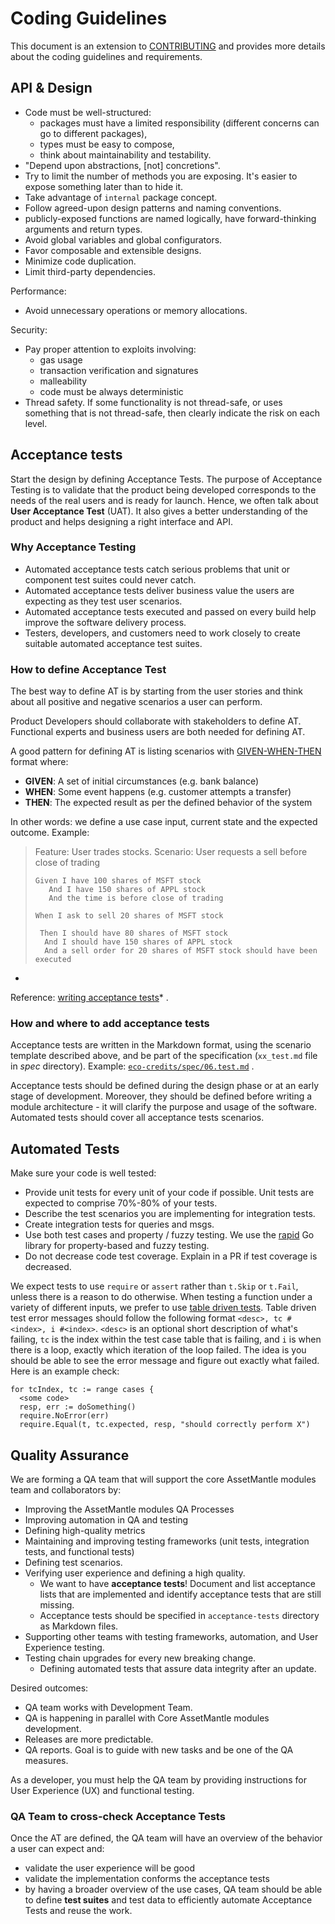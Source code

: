 # Coding Guidelines

This document is an extension to [CONTRIBUTING](./CONTRIBUTING.md) and provides more details about the coding guidelines
and requirements.

## API & Design

* Code must be well-structured:
    * packages must have a limited responsibility (different concerns can go to different packages),
    * types must be easy to compose,
    * think about maintainability and testability.
* "Depend upon abstractions, [not] concretions".
* Try to limit the number of methods you are exposing. It's easier to expose something later than to hide it.
* Take advantage of `internal` package concept.
* Follow agreed-upon design patterns and naming conventions.
* publicly-exposed functions are named logically, have forward-thinking arguments and return types.
* Avoid global variables and global configurators.
* Favor composable and extensible designs.
* Minimize code duplication.
* Limit third-party dependencies.

Performance:

* Avoid unnecessary operations or memory allocations.

Security:

* Pay proper attention to exploits involving:
    * gas usage
    * transaction verification and signatures
    * malleability
    * code must be always deterministic
* Thread safety. If some functionality is not thread-safe, or uses something that is not thread-safe, then clearly
  indicate the risk on each level.

## Acceptance tests

Start the design by defining Acceptance Tests. The purpose of Acceptance Testing is to validate that the product being
developed corresponds to the needs of the real users and is ready for launch. Hence, we often talk about **User
Acceptance Test** (UAT). It also gives a better understanding of the product and helps designing a right interface and
API.

### Why Acceptance Testing

* Automated acceptance tests catch serious problems that unit or component test suites could never catch.
* Automated acceptance tests deliver business value the users are expecting as they test user scenarios.
* Automated acceptance tests executed and passed on every build help improve the software delivery process.
* Testers, developers, and customers need to work closely to create suitable automated acceptance test suites.

### How to define Acceptance Test

The best way to define AT is by starting from the user stories and think about all positive and negative scenarios a
user can perform.

Product Developers should collaborate with stakeholders to define AT. Functional experts and business users are both
needed for defining AT.

A good pattern for defining AT is listing scenarios
with [GIVEN-WHEN-THEN](https://martinfowler.com/bliki/GivenWhenThen.html) format where:

* **GIVEN**: A set of initial circumstances (e.g. bank balance)
* **WHEN**: Some event happens (e.g. customer attempts a transfer)
* **THEN**: The expected result as per the defined behavior of the system

In other words: we define a use case input, current state and the expected outcome. Example:

> Feature: User trades stocks.
> Scenario: User requests a sell before close of trading
>
>     Given I have 100 shares of MSFT stock
>        And I have 150 shares of APPL stock
>        And the time is before close of trading
>
>     When I ask to sell 20 shares of MSFT stock
>
>      Then I should have 80 shares of MSFT stock
>       And I should have 150 shares of APPL stock
>       And a sell order for 20 shares of MSFT stock should have been executed

*
Reference: [writing acceptance tests](https://openclassrooms.com/en/courses/4544611-write-agile-documentation-user-stories-acceptance-tests/4810081-writing-acceptance-tests)*
.

### How and where to add acceptance tests

Acceptance tests are written in the Markdown format, using the scenario template described above, and be part of the
specification (`xx_test.md` file in *spec* directory).
Example: [`eco-credits/spec/06.test.md`](https://github.com/regen-network/regen-ledger/blob/7297783577e6cd102c5093365b573163680f36a1/x/ecocredit/spec/06_tests.md)
.

Acceptance tests should be defined during the design phase or at an early stage of development. Moreover, they should be
defined before writing a module architecture - it will clarify the purpose and usage of the software. Automated tests
should cover all acceptance tests scenarios.

## Automated Tests

Make sure your code is well tested:

* Provide unit tests for every unit of your code if possible. Unit tests are expected to comprise 70%-80% of your tests.
* Describe the test scenarios you are implementing for integration tests.
* Create integration tests for queries and msgs.
* Use both test cases and property / fuzzy testing. We use the [rapid](https://pgregory.net/rapid) Go library for
  property-based and fuzzy testing.
* Do not decrease code test coverage. Explain in a PR if test coverage is decreased.

We expect tests to use `require` or `assert` rather than `t.Skip` or `t.Fail`, unless there is a reason to do otherwise.
When testing a function under a variety of different inputs, we prefer to use
[table driven tests](https://github.com/golang/go/wiki/TableDrivenTests). Table driven test error messages should follow
the following format
`<desc>, tc #<index>, i #<index>`.
`<desc>` is an optional short description of what's failing, `tc` is the index within the test case table that is
failing, and `i` is when there is a loop, exactly which iteration of the loop failed. The idea is you should be able to
see the error message and figure out exactly what failed. Here is an example check:

```
for tcIndex, tc := range cases {
  <some code>
  resp, err := doSomething()
  require.NoError(err)
  require.Equal(t, tc.expected, resp, "should correctly perform X")
```

## Quality Assurance

We are forming a QA team that will support the core AssetMantle modules team and collaborators by:

* Improving the AssetMantle modules QA Processes
* Improving automation in QA and testing
* Defining high-quality metrics
* Maintaining and improving testing frameworks (unit tests, integration tests, and functional tests)
* Defining test scenarios.
* Verifying user experience and defining a high quality.
    * We want to have **acceptance tests**! Document and list acceptance lists that are implemented and identify
      acceptance tests that are still missing.
    * Acceptance tests should be specified in `acceptance-tests` directory as Markdown files.
* Supporting other teams with testing frameworks, automation, and User Experience testing.
* Testing chain upgrades for every new breaking change.
    * Defining automated tests that assure data integrity after an update.

Desired outcomes:

* QA team works with Development Team.
* QA is happening in parallel with Core AssetMantle modules development.
* Releases are more predictable.
* QA reports. Goal is to guide with new tasks and be one of the QA measures.

As a developer, you must help the QA team by providing instructions for User Experience (UX) and functional testing.

### QA Team to cross-check Acceptance Tests

Once the AT are defined, the QA team will have an overview of the behavior a user can expect and:

* validate the user experience will be good
* validate the implementation conforms the acceptance tests
* by having a broader overview of the use cases, QA team should be able to define **test suites** and test data to
  efficiently automate Acceptance Tests and reuse the work.
